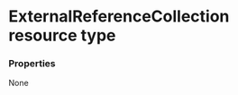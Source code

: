 # ExternalReferenceCollection resource type



### Properties
None

<!-- uuid: 0dc90d32-40ca-4099-b9d5-3921f1e0c100
2015-10-09 16:05:02 UTC -->